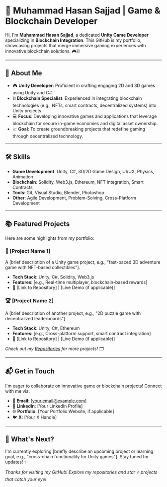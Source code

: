 # 🚀 Muhammad Hasan Sajjad | Game & Blockchain Developer

Hi, I'm **Muhammad Hasan Sajjad**, a dedicated **Unity Game Developer** specializing in **Blockchain Integration**. This GitHub is my portfolio, showcasing projects that merge immersive gaming experiences with innovative blockchain solutions. 🎮⛓️

---

## 🌟 About Me
- 🎮 **Unity Developer**: Proficient in crafting engaging 2D and 3D games using Unity and C#.
- ⛓️ **Blockchain Specialist**: Experienced in integrating blockchain technologies (e.g., NFTs, smart contracts, decentralized systems) into Unity projects.
- 💻 **Focus**: Developing innovative games and applications that leverage blockchain for secure in-game economies and digital asset ownership.
- 📈 **Goal**: To create groundbreaking projects that redefine gaming through decentralized technology.

---

## 🛠️ Skills
- **Game Development**: Unity, C#, 3D/2D Game Design, UI/UX, Physics, Animation
- **Blockchain**: Solidity, Web3.js, Ethereum, NFT Integration, Smart Contracts
- **Tools**: Git, Visual Studio, Blender, Photoshop
- **Other**: Agile Development, Problem-Solving, Cross-Platform Development

---

## 📚 Featured Projects
Here are some highlights from my portfolio:

### 🎲 [Project Name 1]
A [brief description of a Unity game project, e.g., "fast-paced 3D adventure game with NFT-based collectibles"].  
- **Tech Stack**: Unity, C#, Solidity, Web3.js  
- **Features**: [e.g., Real-time multiplayer, blockchain-based rewards]  
- 🔗 [Link to Repository] | [Live Demo (if applicable)]

### 🏆 [Project Name 2]
A [brief description of another project, e.g., "2D puzzle game with decentralized leaderboards"].  
- **Tech Stack**: Unity, C#, Ethereum  
- **Features**: [e.g., Cross-platform support, smart contract integration]  
- 🔗 [Link to Repository] | [Live Demo (if applicable)]

*Check out my [Repositories](#) for more projects!* 🗂️

---

## 📬 Get in Touch
I'm eager to collaborate on innovative game or blockchain projects! Connect with me via:

- 📧 **Email**: [your.email@example.com]
- 💼 **LinkedIn**: [Your LinkedIn Profile]
- 🌐 **Portfolio**: [Your Portfolio Website, if applicable]
- 🐦 **X**: [Your X Handle]

---

## 🚧 What's Next?
I'm currently exploring [briefly describe an upcoming project or learning goal, e.g., "cross-chain functionality for Unity games"]. Stay tuned for updates! ✨

*Thanks for visiting my GitHub! Explore my repositories and star ⭐ projects that catch your eye!*
